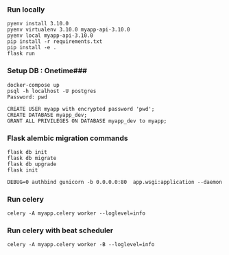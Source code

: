 ### Run locally ###
```
pyenv install 3.10.0
pyenv virtualenv 3.10.0 myapp-api-3.10.0
pyenv local myapp-api-3.10.0
pip install -r requirements.txt
pip install -e .
flask run
```

### Setup DB : Onetime###
```
docker-compose up
psql -h localhost -U postgres
Password: pwd

CREATE USER myapp with encrypted password 'pwd';
CREATE DATABASE myapp_dev;
GRANT ALL PRIVILEGES ON DATABASE myapp_dev to myapp;
```

### Flask alembic migration commands ###
```
flask db init
flask db migrate
flask db upgrade
flask init
```

```
DEBUG=0 authbind gunicorn -b 0.0.0.0:80  app.wsgi:application --daemon
```

### Run celery ###
```
celery -A myapp.celery worker --loglevel=info
```

### Run celery with  beat scheduler ###
```
celery -A myapp.celery worker -B --loglevel=info
```